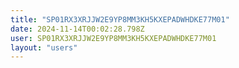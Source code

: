 ```yaml
---
title: "SP01RX3XRJJW2E9YP8MM3KH5KXEPADWHDKE77M01"
date: 2024-11-14T00:02:28.798Z
user: SP01RX3XRJJW2E9YP8MM3KH5KXEPADWHDKE77M01
layout: "users"
---
```

    